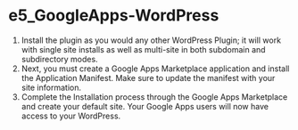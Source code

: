 e5_GoogleApps-WordPress
=======================
1. Install the plugin as you would any other WordPress Plugin; it will work with single site installs as well as multi-site in both subdomain and subdirectory modes.
2. Next, you must create a Google Apps Marketplace application and install the Application Manifest. Make sure to update the manifest with your site information.
3. Complete the Installation process through the Google Apps Marketplace and create your default site. Your Google Apps users will now have access to your WordPress.
